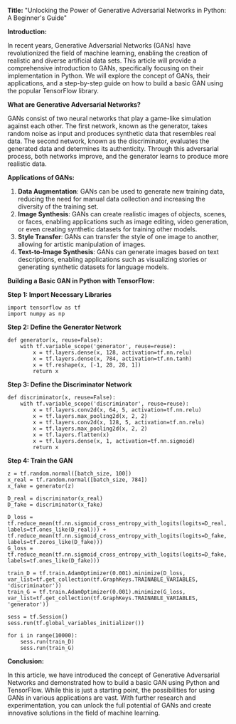 **Title:** "Unlocking the Power of Generative Adversarial Networks in Python: A Beginner's Guide"

**Introduction:**

In recent years, Generative Adversarial Networks (GANs) have revolutionized the field of machine learning, enabling the creation of realistic and diverse artificial data sets. This article will provide a comprehensive introduction to GANs, specifically focusing on their implementation in Python. We will explore the concept of GANs, their applications, and a step-by-step guide on how to build a basic GAN using the popular TensorFlow library.

**What are Generative Adversarial Networks?**

GANs consist of two neural networks that play a game-like simulation against each other. The first network, known as the generator, takes random noise as input and produces synthetic data that resembles real data. The second network, known as the discriminator, evaluates the generated data and determines its authenticity. Through this adversarial process, both networks improve, and the generator learns to produce more realistic data.

**Applications of GANs:**

1. **Data Augmentation**: GANs can be used to generate new training data, reducing the need for manual data collection and increasing the diversity of the training set.
2. **Image Synthesis**: GANs can create realistic images of objects, scenes, or faces, enabling applications such as image editing, video generation, or even creating synthetic datasets for training other models.
3. **Style Transfer**: GANs can transfer the style of one image to another, allowing for artistic manipulation of images.
4. **Text-to-Image Synthesis**: GANs can generate images based on text descriptions, enabling applications such as visualizing stories or generating synthetic datasets for language models.

**Building a Basic GAN in Python with TensorFlow:**

**Step 1: Import Necessary Libraries**

```
import tensorflow as tf
import numpy as np
```

**Step 2: Define the Generator Network**

```
def generator(x, reuse=False):
    with tf.variable_scope('generator', reuse=reuse):
        x = tf.layers.dense(x, 128, activation=tf.nn.relu)
        x = tf.layers.dense(x, 784, activation=tf.nn.tanh)
        x = tf.reshape(x, [-1, 28, 28, 1])
        return x
```

**Step 3: Define the Discriminator Network**

```
def discriminator(x, reuse=False):
    with tf.variable_scope('discriminator', reuse=reuse):
        x = tf.layers.conv2d(x, 64, 5, activation=tf.nn.relu)
        x = tf.layers.max_pooling2d(x, 2, 2)
        x = tf.layers.conv2d(x, 128, 5, activation=tf.nn.relu)
        x = tf.layers.max_pooling2d(x, 2, 2)
        x = tf.layers.flatten(x)
        x = tf.layers.dense(x, 1, activation=tf.nn.sigmoid)
        return x
```

**Step 4: Train the GAN**

```
z = tf.random.normal([batch_size, 100])
x_real = tf.random.normal([batch_size, 784])
x_fake = generator(z)

D_real = discriminator(x_real)
D_fake = discriminator(x_fake)

D_loss = tf.reduce_mean(tf.nn.sigmoid_cross_entropy_with_logits(logits=D_real, labels=tf.ones_like(D_real))) + tf.reduce_mean(tf.nn.sigmoid_cross_entropy_with_logits(logits=D_fake, labels=tf.zeros_like(D_fake)))
G_loss = tf.reduce_mean(tf.nn.sigmoid_cross_entropy_with_logits(logits=D_fake, labels=tf.ones_like(D_fake)))

train_D = tf.train.AdamOptimizer(0.001).minimize(D_loss, var_list=tf.get_collection(tf.GraphKeys.TRAINABLE_VARIABLES, 'discriminator'))
train_G = tf.train.AdamOptimizer(0.001).minimize(G_loss, var_list=tf.get_collection(tf.GraphKeys.TRAINABLE_VARIABLES, 'generator'))

sess = tf.Session()
sess.run(tf.global_variables_initializer())

for i in range(10000):
    sess.run(train_D)
    sess.run(train_G)
```

**Conclusion:**

In this article, we have introduced the concept of Generative Adversarial Networks and demonstrated how to build a basic GAN using Python and TensorFlow. While this is just a starting point, the possibilities for using GANs in various applications are vast. With further research and experimentation, you can unlock the full potential of GANs and create innovative solutions in the field of machine learning.